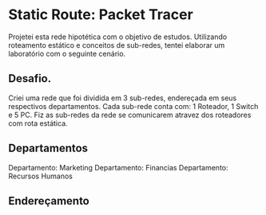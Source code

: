 # Static Route: Packet Tracer
  Projetei esta rede hipotética com o objetivo de estudos. Utilizando roteamento estático e conceitos de sub-redes, tentei elaborar um laboratório com o seguinte cenário.
## Desafio.
  Criei uma rede que foi dividida em 3 sub-redes, endereçada em seus respectivos departamentos.
  Cada sub-rede conta com: 1 Roteador, 1 Switch e 5 PC.
  Fiz as sub-redes da rede se comunicarem atravez dos roteadores com rota estática.
## Departamentos
  Departamento: Marketing
  Departamento: Financias
  Departamento: Recursos Humanos
## Endereçamento

